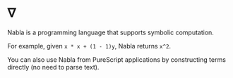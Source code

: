 # &nabla;

Nabla is a programming language that supports symbolic computation.

For example, given `x * x + (1 - 1)y`, Nabla returns `x^2`.

You can also use Nabla from PureScript applications by constructing terms
directly (no need to parse text).
